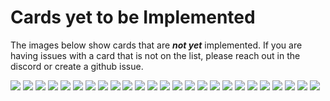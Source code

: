 # Cards yet to be Implemented
The images below show cards that are _**not yet**_ implemented. If you are having issues with a card that is not on the list, please reach out in the discord or create a github issue.

![](./1386874723.webp)
![](./1503633301.webp)
![](./3010720738.webp)
![](./3086868510.webp)
![](./3399023235.webp)
![](./3468546373.webp)
![](./3671559022.webp)
![](./4663781580.webp)
![](./5576996578.webp)
![](./5896817672.webp)
![](./6151970296.webp)
![](./6420322033.webp)
![](./6425029011.webp)
![](./6452159858.webp)
![](./6911505367.webp)
![](./7204838421.webp)
![](./7270736993.webp)
![](./8080818347.webp)
![](./8095362491.webp)
![](./8576088385.webp)
![](./8709191884.webp)
![](./9734237871.webp)
![](./9752523457.webp)
![](./9999079491.webp)
![](./c9ff9863d7.webp)